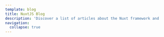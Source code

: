 ```yaml
---
template: blog
title: NuxtJS Blog
description: 'Discover a list of articles about the Nuxt framework and its ecosystem.'
navigation:
  collapse: true
---
```

